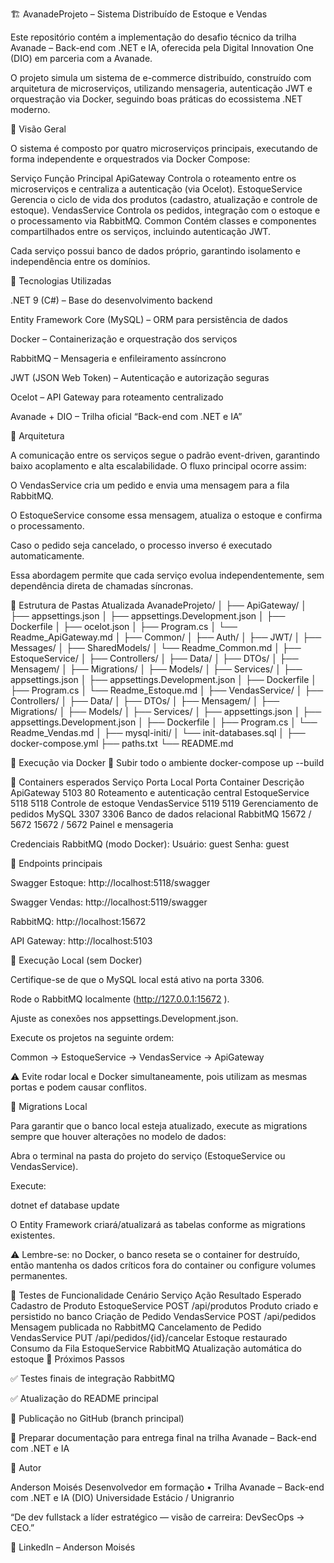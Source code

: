 🏗️ AvanadeProjeto – Sistema Distribuído de Estoque e Vendas

Este repositório contém a implementação do desafio técnico da trilha Avanade – Back-end com .NET e IA, oferecida pela Digital Innovation One (DIO) em parceria com a Avanade.

O projeto simula um sistema de e-commerce distribuído, construído com arquitetura de microserviços, utilizando mensageria, autenticação JWT e orquestração via Docker, seguindo boas práticas do ecossistema .NET moderno.

🚀 Visão Geral

O sistema é composto por quatro microserviços principais, executando de forma independente e orquestrados via Docker Compose:

Serviço	Função Principal
ApiGateway	Controla o roteamento entre os microserviços e centraliza a autenticação (via Ocelot).
EstoqueService	Gerencia o ciclo de vida dos produtos (cadastro, atualização e controle de estoque).
VendasService	Controla os pedidos, integração com o estoque e o processamento via RabbitMQ.
Common	Contém classes e componentes compartilhados entre os serviços, incluindo autenticação JWT.

Cada serviço possui banco de dados próprio, garantindo isolamento e independência entre os domínios.

🧩 Tecnologias Utilizadas

.NET 9 (C#) – Base do desenvolvimento backend

Entity Framework Core (MySQL) – ORM para persistência de dados

Docker – Containerização e orquestração dos serviços

RabbitMQ – Mensageria e enfileiramento assíncrono

JWT (JSON Web Token) – Autenticação e autorização seguras

Ocelot – API Gateway para roteamento centralizado

Avanade + DIO – Trilha oficial “Back-end com .NET e IA”

🧠 Arquitetura

A comunicação entre os serviços segue o padrão event-driven, garantindo baixo acoplamento e alta escalabilidade.
O fluxo principal ocorre assim:

O VendasService cria um pedido e envia uma mensagem para a fila RabbitMQ.

O EstoqueService consome essa mensagem, atualiza o estoque e confirma o processamento.

Caso o pedido seja cancelado, o processo inverso é executado automaticamente.

Essa abordagem permite que cada serviço evolua independentemente, sem dependência direta de chamadas síncronas.

📂 Estrutura de Pastas Atualizada
AvanadeProjeto/
│
├── ApiGateway/
│   ├── appsettings.json
│   ├── appsettings.Development.json
│   ├── Dockerfile
│   ├── ocelot.json
│   ├── Program.cs
│   └── Readme_ApiGateway.md
│
├── Common/
│   ├── Auth/
│   ├── JWT/
│   ├── Messages/
│   ├── SharedModels/
│   └── Readme_Common.md
│
├── EstoqueService/
│   ├── Controllers/
│   ├── Data/
│   ├── DTOs/
│   ├── Mensagem/
│   ├── Migrations/
│   ├── Models/
│   ├── Services/
│   ├── appsettings.json
│   ├── appsettings.Development.json
│   ├── Dockerfile
│   ├── Program.cs
│   └── Readme_Estoque.md
│
├── VendasService/
│   ├── Controllers/
│   ├── Data/
│   ├── DTOs/
│   ├── Mensagem/
│   ├── Migrations/
│   ├── Models/
│   ├── Services/
│   ├── appsettings.json
│   ├── appsettings.Development.json
│   ├── Dockerfile
│   ├── Program.cs
│   └── Readme_Vendas.md
│
├── mysql-initi/
│   └── init-databases.sql
│
├── docker-compose.yml
├── paths.txt
└── README.md

🐳 Execução via Docker
🔹 Subir todo o ambiente
docker-compose up --build

🔹 Containers esperados
Serviço	Porta Local	Porta Container	Descrição
ApiGateway	5103	80	Roteamento e autenticação central
EstoqueService	5118	5118	Controle de estoque
VendasService	5119	5119	Gerenciamento de pedidos
MySQL	3307	3306	Banco de dados relacional
RabbitMQ	15672 / 5672	15672 / 5672	Painel e mensageria

Credenciais RabbitMQ (modo Docker):
Usuário: guest
Senha: guest

🔹 Endpoints principais

Swagger Estoque: http://localhost:5118/swagger

Swagger Vendas: http://localhost:5119/swagger

RabbitMQ: http://localhost:15672

API Gateway: http://localhost:5103

🧪 Execução Local (sem Docker)

Certifique-se de que o MySQL local está ativo na porta 3306.

Rode o RabbitMQ localmente (http://127.0.0.1:15672
).

Ajuste as conexões nos appsettings.Development.json.

Execute os projetos na seguinte ordem:

Common -> EstoqueService -> VendasService -> ApiGateway


⚠️ Evite rodar local e Docker simultaneamente, pois utilizam as mesmas portas e podem causar conflitos.

🔄 Migrations Local

Para garantir que o banco local esteja atualizado, execute as migrations sempre que houver alterações no modelo de dados:

Abra o terminal na pasta do projeto do serviço (EstoqueService ou VendasService).

Execute:

dotnet ef database update


O Entity Framework criará/atualizará as tabelas conforme as migrations existentes.

⚠️ Lembre-se: no Docker, o banco reseta se o container for destruído, então mantenha os dados críticos fora do container ou configure volumes permanentes.

🧾 Testes de Funcionalidade
Cenário	Serviço	Ação	Resultado Esperado
Cadastro de Produto	EstoqueService	POST /api/produtos	Produto criado e persistido no banco
Criação de Pedido	VendasService	POST /api/pedidos	Mensagem publicada no RabbitMQ
Cancelamento de Pedido	VendasService	PUT /api/pedidos/{id}/cancelar	Estoque restaurado
Consumo da Fila	EstoqueService	RabbitMQ	Atualização automática do estoque
🔄 Próximos Passos

✅ Testes finais de integração RabbitMQ

✅ Atualização do README principal

🔄 Publicação no GitHub (branch principal)

🚀 Preparar documentação para entrega final na trilha Avanade – Back-end com .NET e IA

💼 Autor

Anderson Moisés
Desenvolvedor em formação • Trilha Avanade – Back-end com .NET e IA (DIO)
Universidade Estácio / Unigranrio

“De dev fullstack a líder estratégico — visão de carreira: DevSecOps → CEO.”

🔗 LinkedIn – Anderson Moisés